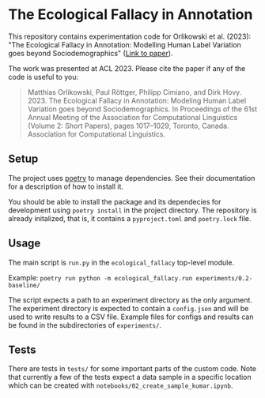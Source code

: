 # The Ecological Fallacy in Annotation
This repository contains experimentation code for Orlikowski et al. (2023): "The Ecological Fallacy in Annotation: Modelling Human Label Variation goes beyond Sociodemographics" ([Link to paper](https://aclanthology.org/2023.acl-short.88/)).

The work was presented at ACL 2023. Please cite the paper if any of the code is useful to you:

> Matthias Orlikowski, Paul Röttger, Philipp Cimiano, and Dirk Hovy. 2023. The Ecological Fallacy in Annotation: Modeling Human Label Variation goes beyond Sociodemographics. In Proceedings of the 61st Annual Meeting of the Association for Computational Linguistics (Volume 2: Short Papers), pages 1017–1029, Toronto, Canada. Association for Computational Linguistics.


## Setup

The project uses [poetry](https://python-poetry.org/docs/) to manage dependencies. See their documentation for a description of how to install it.

You should be able to install the package and its dependecies for development using `poetry install` in the project directory. The repository is already initalized, that is, it contains a `pyproject.toml` and `poetry.lock` file.

## Usage

The main script is `run.py` in the `ecological_fallacy` top-level module. 

Example: `poetry run python -m ecological_fallacy.run experiments/0.2-baseline/`

The script expects a path to an experiment directory as the only argument. The experiment directory is expected to contain a `config.json` and will be used to write results to a CSV file. Example files for configs and results can be found in the subdirectories of `experiments/`.

## Tests

There are tests in `tests/` for some important parts of the custom code. Note that currently a few of the tests expect a data sample in a specific location which can be created with `notebooks/02_create_sample_kumar.ipynb`.
